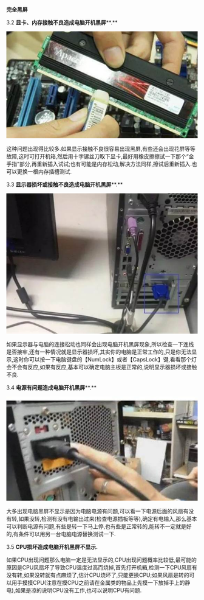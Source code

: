 **完全黑屏**

3.2 **显卡、内存接触不良造成电脑开机黑屏****.**

![img](./assets/clip_image002.jpg)

这种问题出现得比较多.如果显示接触不良很容易出现黑屏,有些还会出现花屏等等故障,这时可打开机箱,然后用十字镙丝刀取下显卡,最好用橡皮擦擦试一下那个“金手指”部分,再重新插入试试;也有可能是内存松动,解决方法同样,擦试后重新插入.也可以更换一根内存插槽测试.

3.3 **显示器损坏或接触不良造成电脑开机黑屏****.**

![img](./assets/clip_image004.jpg)

如果显示器与电脑的连接松动也同样会出现电脑开机黑屏现象,所以检查一下连线是否接牢,还有一种情况就是显示器损坏,其实你的电脑是正常工作的,只是你无法显示,这时你可以按一下电脑键盘的【NumLock】或者【CapsLock】键,看看那个灯会不会有反应,如果有反应,基本可以确定电脑主板是正常的,说明显示器损坏或接触不良.

3.4 **电源有问题造成电脑开机黑屏****.**

 

![img](./assets/clip_image006.jpg)

大多出现电脑黑屏不显示是因为电脑电源有问题,可以看一下电源后面的风扇有没有转,如果没转,检测有没有电输出过来(检查电源插板等等),确定有电输入,那么基本可以判断电源有问题,有些是转一下马上停,也有些是正常转的,能转不一定就是好的,有条件可以用另一台电脑电源替换测试一下.

3.5 **CPU****损坏造成电脑开机黑屏不显示****.**

如果CPU出现问题那么电脑一定是无法显示的,CPU出现问题概率比较低,最可能的原因是CPU风扇坏了导致CPU温度过高而烧掉,首先打开机箱,检测一下CPU风扇有没有转,如果没转就有点麻烦了,估计CPU烧坏了,只能更换CPU;如果风扇是转的可以用手摸摸CPU(注意在摸CPU之前请在金属类的物品上先摸一下放掉手上的静电),如果是凉的说明CPU没有工作,也可以说明CPU有问题.